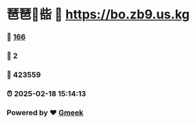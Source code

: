 # 琶琶🔭啙 :link: https://bo.zb9.us.kg 
### :page_facing_up: [166](https://bo.zb9.us.kg/tag.html) 
### :speech_balloon: 2 
### :hibiscus: 423559 
### :alarm_clock: 2025-02-18 15:14:13 
### Powered by :heart: [Gmeek](https://github.com/Meekdai/Gmeek)
